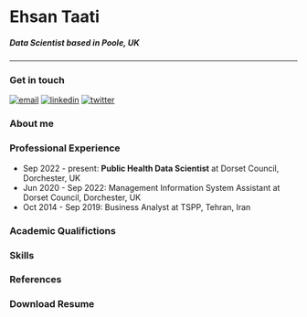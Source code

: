 # Ehsan Taati
##### **Data Scientist based in Poole, UK**
----
### Get in touch
[![email](https://img.shields.io/badge/eh.taati-0A66C2?style=flat-square&logo=gmail&logoColor=white&color=red)](mailto:eh.taati@gmail.com) [![linkedin](https://img.shields.io/badge/linkedin-0A66C2?style=flat-squaree&logo=linkedin&logoColor=white)](https://www.linkedin.com/in/ehsantaati/) [![twitter](https://img.shields.io/badge/twitter-1DA1F2?style=flat-square&logo=twitter&logoColor=white)](https://twitter.com/)
### About me
### Professional Experience
- Sep 2022 - present: **Public Health Data Scientist** at Dorset Council, Dorchester, UK
- Jun 2020 - Sep 2022: Management Information System Assistant at Dorset Council, Dorchester, UK
- Oct 2014 - Sep 2019: Business Analyst at TSPP, Tehran, Iran
### Academic Qualifictions
### Skills
### References
### Download Resume
